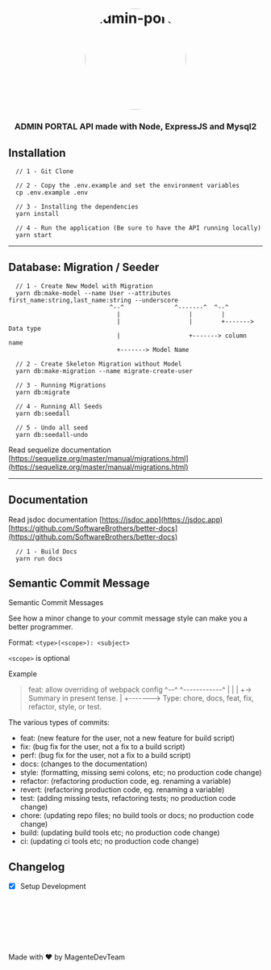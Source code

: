 <h1 align="center">
  <img alt="admin-portal" title="admin-portal" src="https://via.placeholder.com/200?text=APP%20LOGO" width="200px" style="border-radius:100px"/>
</h1>

<h3 align="center">
 ADMIN PORTAL API made with Node, ExpressJS and Mysql2
</h3>

## Installation

```
  // 1 - Git Clone

  // 2 - Copy the .env.example and set the environment variables
  cp .env.example .env

  // 3 - Installing the dependencies
  yarn install

  // 4 - Run the application (Be sure to have the API running locally)
  yarn start

```

---

## Database: Migration / Seeder

```
  // 1 - Create New Model with Migration
  yarn db:make-model --name User --attributes first_name:string,last_name:string --underscore
                            ^--^              ^-------^  ^--^
                              |                   |        |
                              |                   |        +-------> Data type
                              |                   +-------> column name
                              +-------> Model Name

  // 2 - Create Skeleton Migration without Model
  yarn db:make-migration --name migrate-create-user

  // 3 - Running Migrations
  yarn db:migrate

  // 4 - Running All Seeds
  yarn db:seedall

  // 5 - Undo all seed
  yarn db:seedall-undo

```

Read sequelize documentation
[https://sequelize.org/master/manual/migrations.html](https://sequelize.org/master/manual/migrations.html)

---

## Documentation

Read jsdoc documentation
[https://jsdoc.app](https://jsdoc.app)
[https://github.com/SoftwareBrothers/better-docs](https://github.com/SoftwareBrothers/better-docs)

```
  // 1 - Build Docs
  yarn run docs
```

## Semantic Commit Message

Semantic Commit Messages

See how a minor change to your commit message style can make you a better programmer.

Format: `<type>(<scope>): <subject>`

`<scope>` is optional

Example

> feat: allow overriding of webpack config
> ^--^ ^------------^
> | |
> | +-> Summary in present tense.
> |
> +-------> Type: chore, docs, feat, fix, refactor, style, or test.

The various types of commits:

- feat: (new feature for the user, not a new feature for build script)
- fix: (bug fix for the user, not a fix to a build script)
- perf: (bug fix for the user, not a fix to a build script)
- docs: (changes to the documentation)
- style: (formatting, missing semi colons, etc; no production code change)
- refactor: (refactoring production code, eg. renaming a variable)
- revert: (refactoring production code, eg. renaming a variable)
- test: (adding missing tests, refactoring tests; no production code change)
- chore: (updating repo files; no build tools or docs; no production code change)
- build: (updating build tools etc; no production code change)
- ci: (updating ci tools etc; no production code change)

## Changelog

- [x] Setup Development

## <br /><br /><br />

Made with ♥ by MagenteDevTeam
